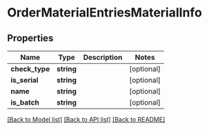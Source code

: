 # OrderMaterialEntriesMaterialInfo

## Properties
Name | Type | Description | Notes
------------ | ------------- | ------------- | -------------
**check_type** | **string** |  | [optional] 
**is_serial** | **string** |  | [optional] 
**name** | **string** |  | [optional] 
**is_batch** | **string** |  | [optional] 

[[Back to Model list]](../README.md#documentation-for-models) [[Back to API list]](../README.md#documentation-for-api-endpoints) [[Back to README]](../README.md)


